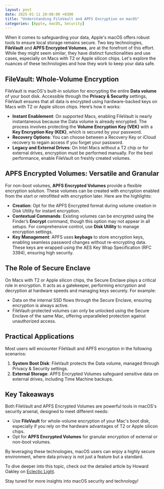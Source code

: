 ```yaml
---
layout: post
date: 2025-01-11 20:00:00 +0300
title: "Understanding FileVault and APFS Encryption on macOS"
categories: [Apple, macOS, Security]
---
```


When it comes to safeguarding your data, Apple's macOS offers robust tools to ensure local storage remains secure. Two key technologies, **FileVault** and **APFS Encrypted Volumes**, are at the forefront of this effort. While they might seem similar, they have distinct functionalities and use cases, especially on Macs with T2 or Apple silicon chips. Let's explore the nuances of these technologies and how they work to keep your data safe.

## FileVault: Whole-Volume Encryption

FileVault is macOS's built-in solution for encrypting the entire **Data volume** of your boot disk. Accessible through the **Privacy & Security** settings, FileVault ensures that all data is encrypted using hardware-backed keys on Macs with T2 or Apple silicon chips. Here’s how it works:

- **Instant Enablement**: On supported Macs, enabling FileVault is nearly instantaneous because the Data volume is already encrypted. The process involves protecting the **Volume Encryption Key (VEK)** with a **Key Encryption Key (KEK)**, which is secured by your password.
- **Recovery Options**: You can choose between a Recovery Key or iCloud recovery to regain access if you forget your password.
- **Legacy and External Drives**: On Intel Macs without a T2 chip or for external drives, encryption must be performed manually. For the best performance, enable FileVault on freshly created volumes.

## APFS Encrypted Volumes: Versatile and Granular

For non-boot volumes, **APFS Encrypted Volumes** provide a flexible encryption solution. These volumes can be created with encryption enabled from the start or retrofitted with encryption later. Here are the highlights:

- **Creation**: Opt for the APFS Encrypted format during volume creation in Disk Utility for instant encryption.
- **Contextual Commands**: Existing volumes can be encrypted using the Finder’s **Encrypt** command, though this option may not appear in all setups. For comprehensive control, use **Disk Utility** to manage encryption settings.
- **Key Management**: APFS uses **keybags** to store encryption keys, enabling seamless password changes without re-encrypting data. These keys are wrapped using the AES Key Wrap Specification (RFC 3394), ensuring high security.

## The Role of Secure Enclave

On Macs with T2 or Apple silicon chips, the Secure Enclave plays a critical role in encryption. It acts as a gatekeeper, performing encryption and decryption at hardware speeds and managing keys securely. For example:

- Data on the internal SSD flows through the Secure Enclave, ensuring encryption is always active.
- FileVault-protected volumes can only be unlocked using the Secure Enclave of the same Mac, offering unparalleled protection against unauthorized access.

## Practical Applications

Most users will encounter FileVault and APFS encryption in the following scenarios:

1. **System Boot Disk**: FileVault protects the Data volume, managed through Privacy & Security settings.
2. **External Storage**: APFS Encrypted Volumes safeguard sensitive data on external drives, including Time Machine backups.

## Key Takeaways

Both FileVault and APFS Encrypted Volumes are powerful tools in macOS's security arsenal, designed to meet different needs:

- Use **FileVault** for whole-volume encryption of your Mac's boot disk, especially if you rely on the hardware advantages of T2 or Apple silicon chips.
- Opt for **APFS Encrypted Volumes** for granular encryption of external or non-boot volumes.

By leveraging these technologies, macOS users can enjoy a highly secure environment, where data privacy is not just a feature but a standard.

To dive deeper into this topic, check out the detailed article by Howard Oakley on [Eclectic Light](https://eclecticlight.co/2025/01/10/filevault-and-volume-encryption-explained/).

Stay tuned for more insights into macOS security and technology!